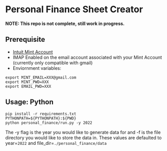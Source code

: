 # Personal Finance Sheet Creator

**NOTE: This repo is not complete, still work in progress.**

## Prerequisite
- [Intuit Mint Account](https://mint.intuit.com/)
- IMAP Enabled on the email account associated with your Mint Account (currently only compatible with gmail)
- Enviornment variables:
```
export MINT_EMAIL=XXX@gmail.com
export MINT_PWD=XXX
export EMAIL_PWD=XXX
```
## Usage: Python

```
pip install -r requirements.txt
PYTHONPATH=${PYTHONPATH}:${PWD}
python personal_finance/run.py -y 2022
```

The -y flag is the year you would like to generate data for and -f is the file directory you would like to store the data in. These values are defaulted to year=`2022` and file_dir=`./personal_finance/data`
